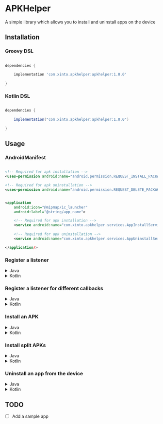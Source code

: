 # APKHelper
A simple library which allows you to install and uninstall apps on the device

## Installation

### Groovy DSL

```groovy

dependencies {
    
    implementation 'com.xinto.apkhelper:apkhelper:1.0.0'
    
}

```

### Kotlin DSL

```groovy

dependencies {
    
    implementation("com.xinto.apkhelper:apkhelper:1.0.0")
    
}

```

## Usage

### AndroidManifest

```xml

<!-- Required for apk installation -->
<uses-permission android:name="android.permission.REQUEST_INSTALL_PACKAGES" />

<!-- Required for apk uninstallation -->
<uses-permission android:name="android.permission.REQUEST_DELETE_PACKAGES" />


<application
    android:icon="@mipmap/ic_launcher"
    android:label="@string/app_name">

    <!-- Required for apk installation -->
    <service android:name="com.xinto.apkhelper.services.AppInstallService" />
    
    <!-- Required for apk uninstallation -->
    <service android:name="com.xinto.apkhelper.services.AppUninstallService" />

</application/>

```

### Register a listener

<details>
<summary>Java</summary>
Listener with all methods required to be overriden
    
```java
VariableHolderKt.setStatusCallback(new StatusCallback() {
    @Override
    public void onApkInstall(int id, @NotNull Context context) {
        Log.i(VariableHolderKt.getLogTag(), "Successfully installed an APK");
    }

    @Override
    public void onApkInstallFailed(@NotNull String error, int id, @NotNull Context context) {
        Log.i(VariableHolderKt.getLogTag(), "Failed to install an APK: " + error);
    }

    @Override
    public void onAppUninstall(int id, @NotNull Context context) {
        Log.i(VariableHolderKt.getLogTag(), "Successfully uninstalled an app");
    }

    @Override
    public void onAppUninstallFailed(@NotNull String error, int id, @NotNull Context context) {
        Log.i(VariableHolderKt.getLogTag(), "Failed to uninstall app: " + error);
    }
});
```
A simpler listener allowing you to override only the methods you need
    
```java
VariableHolderKt.setStatusCallback(new SimpleStatusCallback() {
    @Override
    public void onApkInstall(int id, @NotNull Context context) {
        Log.i(VariableHolderKt.getLogTag(), "Successfully installed an APK"); 
    }
});
```


</details>

<details>
<summary>Kotlin</summary>

This listener allows you to only provide callback for methods you actually need

```kotlin
setStatusCallback(
    onInstall = { id, context ->
        Log.i(logTag, "Successfully installed an APK")
    },
    onInstallFailed = { error, id, context ->
        Log.i(logTag, "Failed to install an APK: $error")
    },
    onUninstall = { id, context ->
        Log.i(logTag, "Successfully uninstalled an app")
    },
    onUninstallFailed = { error, id, context ->
        Log.i(logTag, "Failed to uninstall app: $error")
    }
)
```

</details>

### Register a listener for different callbacks

<details>
<summary>Java</summary>

Listener with all methods required to be overriden

```java
VariableHolderKt.setStatusCallback(new StatusCallback() {
    @Override
    public void onApkInstall(int id, @NotNull Context context) {
        switch (id) {
            case 1:
                Log.i(VariableHolderKt.getLogTag(), "Installed the first APK");
                break;
            case 2:
                Log.i(VariableHolderKt.getLogTag(), "Installed the second APK");
                break;
        }
    }

    @Override
    public void onApkInstallFailed(@NotNull String error, int id, @NotNull Context context) {
        switch (id) {
            case 1:
                Log.i(VariableHolderKt.getLogTag(), "Failed to install the first APK");
                break;
            case 2:
                Log.i(VariableHolderKt.getLogTag(), "Failed to install the second APK");
                break;
        }
    }

    @Override
    public void onAppUninstall(int id, @NotNull Context context) {
        switch (id) {
            case 1:
                Log.i(VariableHolderKt.getLogTag(), "Uninstalled the first app");
                break;
            case 2:
                Log.i(VariableHolderKt.getLogTag(), "Uninstalled the second app");
                break;
        }
    }

    @Override
    public void onAppUninstallFailed(@NotNull String error, int id, @NotNull Context context) {
        switch (id) {
            case 1:
                Log.i(VariableHolderKt.getLogTag(), "Failed to uninstall first app");
                break;
            case 2:
                Log.i(VariableHolderKt.getLogTag(), "Failed to uninstall second app");
                break;
        }
    }
});
```
A simpler listener allowing you to override only the methods you need

```java
VariableHolderKt.setStatusCallback(new SimpleStatusCallback() {
    @Override
    public void onApkInstall(int id, @NotNull Context context) {
        switch (id) {
            case 1:
                Log.i(VariableHolderKt.getLogTag(), "Failed to install the first APK");
                break;
            case 2:
                Log.i(VariableHolderKt.getLogTag(), "Installed the second APK");
                break;
        }
    }
});

```
</details>

<details>
<summary>Kotlin</summary>

This listener allows you to only provide callback for methods you actually need

```kotlin
setStatusCallback(
    onInstall = { id, context ->
        when (id) {
            1 -> Log.i(logTag, "Installed the first APK")
            2 -> Log.i(logTag, "Installed the second APK")
        }
    },
    onInstallFailed = { error, id, context ->
        when (id) {
            1 -> Log.i(logTag, "Failed to install the first APK")
            2 -> Log.i(logTag, "Failed to install the second APK")
        }
    },
    onUninstall = { id, context ->
        when (id) {
            1 -> Log.i(logTag, "Uninstalled the first app")
            2 -> Log.i(logTag, "Uninstalled the second app")
        }
    },
    onUninstallFailed = { error, id, context ->
        when (id) {
            1 -> Log.i(logTag, "Failed to uninstall first app")
            2 -> Log.i(logTag, "Failed to uninstall second app")
        }
    }
)
```

</details>

### Install an APK

<details>
<summary>Java</summary>

```java
//Inside AppCompatActivity, can be done from anywhere where context is accessible
//ID is not optional because java doesn't support optional parameters
PMKt.installApk(getExternalFilesDir("apks").getPath() + "/someapk.apk", this, 0);
```
</details>

<details>
<summary>Kotlin</summary>

```java
//Inside AppCompatActivity, can be done from anywhere where context is accessible
//ID is optional, default is 0
installApk(getExternalFilesDir("apks")?.path + "/someapk.apk", this)
```
</details>

### Install split APKs

<details>
<summary>Java</summary>

```java
//Inside AppCompatActivity, can be done from anywhere where context is accessible
//ID is not optional because java doesn't support optional parameters
PMKt.installSplitApks(getExternalFilesDir("splitApks").getPath(), this, 0);
```
</details>

<details>
<summary>Kotlin</summary>

```java
//Inside AppCompatActivity, can be done from anywhere where context is accessible
//ID is optional, default is 0
installSplitApks(getExternalFilesDir("splitapks")?.path.toString(), this)
```
</details>

### Uninstall an app from the device

<details>
<summary>Java</summary>

```java
//Inside AppCompatActivity, can be done from anywhere where context is accessible
//ID is not optional because java doesn't support optional parameters
PMKt.uninstallApk("com.some.application", this, 0);
```
</details>

<details>
<summary>Kotlin</summary>

```java
//Inside AppCompatActivity, can be done from anywhere where context is accessible
//ID is optional, default is 0
uninstallApk("com.some.application", this)
```
</details>

## TODO
- [ ] Add a sample app
